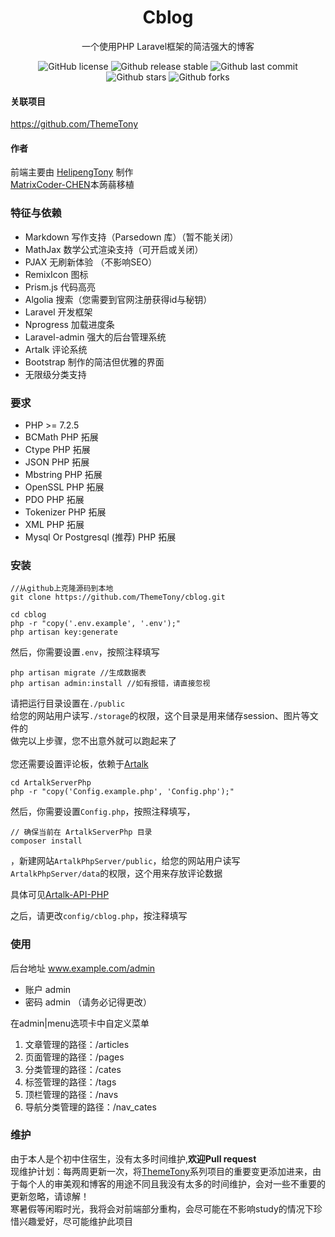 <div align="center">
  <h1>Cblog</h1>
  <p>一个使用PHP Laravel框架的简洁强大的博客</p>
  <img alt="GitHub license" src="https://badgen.net/github/license/ThemeTony/cblog">
  <img alt="Github release stable" src="https://badgen.net/github/release/ThemeTony/cblog/stable">
  <img alt="Github last commit" src="https://badgen.net/github/last-commit/ThemeTony/cblog">
  <img alt="Github stars" src="https://badgen.net/github/stars/ThemeTony/cblog">
  <img alt="Github forks" src="https://badgen.net/github/forks/ThemeTony/cblog">
  
</div>

#### 关联项目
https://github.com/ThemeTony <br/>
#### 作者
前端主要由 [HelipengTony](https://github.com/HelipengTony) 制作 <br/>
[MatrixCoder-CHEN](https://github.com/MatrixCoder-CHEN)本蒟蒻移植

### 特征与依赖
- Markdown 写作支持（Parsedown 库）（暂不能关闭）
- MathJax 数学公式渲染支持（可开启或关闭）
- PJAX 无刷新体验 （不影响SEO）
- RemixIcon 图标
- Prism.js 代码高亮 
- Algolia 搜索（您需要到官网注册获得id与秘钥）
- Laravel 开发框架
- Nprogress 加载进度条
- Laravel-admin 强大的后台管理系统
- Artalk 评论系统 
- Bootstrap 制作的简洁但优雅的界面
- 无限级分类支持
### 要求
- PHP >= 7.2.5
- BCMath PHP 拓展
- Ctype PHP 拓展
- JSON PHP 拓展
- Mbstring PHP 拓展
- OpenSSL PHP 拓展
- PDO PHP 拓展
- Tokenizer PHP 拓展
- XML PHP 拓展
- Mysql Or Postgresql (推荐) PHP 拓展

### 安装
```
//从github上克隆源码到本地
git clone https://github.com/ThemeTony/cblog.git

cd cblog 
php -r "copy('.env.example', '.env');"
php artisan key:generate
```
然后，你需要设置`.env`，按照注释填写
```
php artisan migrate //生成数据表
php artisan admin:install //如有报错，请直接忽视
```

请把运行目录设置在`./public`<br>
给您的网站用户读写`./storage`的权限，这个目录是用来储存session、图片等文件的<br>
做完以上步骤，您不出意外就可以跑起来了<br><br>
您还需要设置评论板，依赖于[Artalk](https://github.com/qwqcode/Artalk)
```
cd ArtalkServerPhp
php -r "copy('Config.example.php', 'Config.php');"
```
然后，你需要设置`Config.php`，按照注释填写，
```
// 确保当前在 ArtalkServerPhp 目录
composer install 
```
，新建网站`ArtalkPhpServer/public`，给您的网站用户读写`ArtalkPhpServer/data`的权限，这个用来存放评论数据

具体可见[Artalk-API-PHP](https://github.com/qwqcode/Artalk-API-PHP)

之后，请更改`config/cblog.php`，按注释填写
### 使用
后台地址 www.example.com/admin
- 账户 admin
- 密码 admin （请务必记得更改）

在admin|menu选项卡中自定义菜单
1. 文章管理的路径：/articles
2. 页面管理的路径：/pages
3. 分类管理的路径：/cates
4. 标签管理的路径：/tags
5. 顶栏管理的路径：/navs
6. 导航分类管理的路径：/nav_cates

### 维护
由于本人是个初中住宿生，没有太多时间维护,**欢迎Pull request** <br/>
现维护计划：每两周更新一次，将[ThemeTony](https://github.com/ThemeTony)系列项目的重要变更添加进来，由于每个人的审美观和博客的用途不同且我没有太多的时间维护，会对一些不重要的更新忽略，请谅解！<br/>
寒暑假等闲暇时光，我将会对前端部分重构，会尽可能在不影响study的情况下珍惜兴趣爱好，尽可能维护此项目
